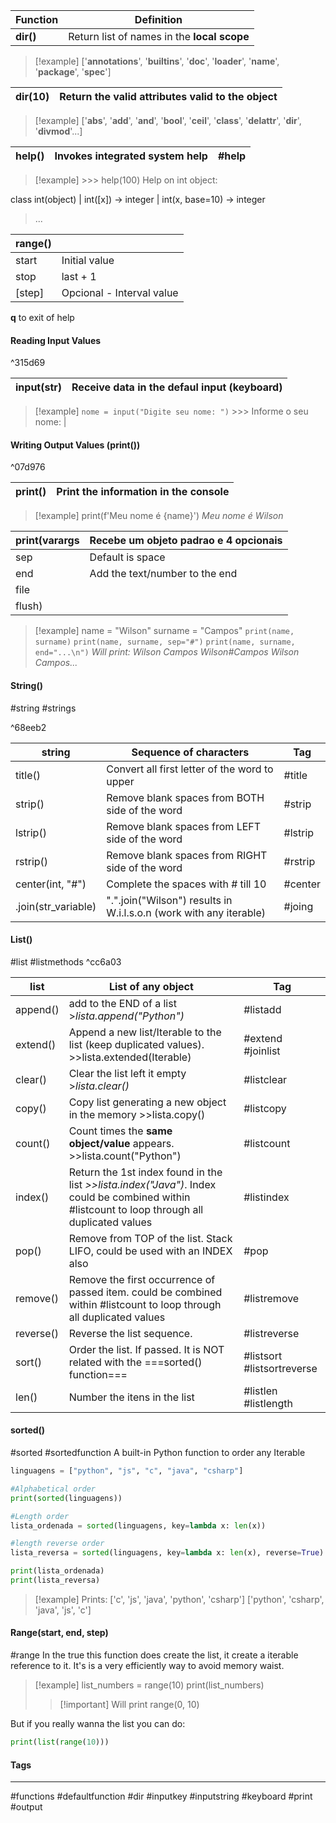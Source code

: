 
|Function| Definition|
|--------|-----------|
|**dir()**|Return list of names in the **local scope** |
> [!example]
> \['__annotations__', '__builtins__', '__doc__', '__loader__', '__name__', '__package__', '__spec__'\]

|**dir(10)**|Return the valid attributes valid to the object |
|--------|-----------|
> [!example]
> \['__abs__', '__add__', '__and__', '__bool__', '__ceil__', '__class__', '__delattr__', '__dir__', '__divmod__'...\]

|help()|Invokes integrated system help  |#help|
|--------|-----------|--|
> [!example]
> \>\>\> help(100)
Help on int object:
>
class int(object)
 |  int([x]) -> integer
 |  int(x, base=10) -> integer
 >...


|range()|  |
|--------|-----------|
|start| Initial value|
|stop|last + 1|
|\[step\]|Opcional - Interval value|

**q** to exit of help

#### Reading Input Values

^315d69

|input(str)|Receive data in the defaul input (keyboard) |
|--------|-----------|
> [!example]
> `nome = input("Digite seu nome: ")`
> \>\>\> Informe o seu nome: |


#### Writing Output Values (print())

^07d976

|print()|Print the information in the console |
|--------|-----------|
> [!example]
> print(f'Meu nome é {name}')
> *Meu nome é Wilson*

|print(varargs|Recebe um objeto padrao e 4 opcionais |
|--------|-----------|
|sep|Default is space|
|end|Add the text/number to the end|
|file||
|flush)||
> [!example]
> name = "Wilson"
> surname = "Campos"
`print(name, surname)`
`print(name, surname, sep="#")`
`print(name, surname, end="...\n")`
*Will print:
Wilson Campos
Wilson#Campos
Wilson Campos...*


#### String()
#string #strings

^68eeb2

|string|Sequence of characters |Tag|
|--------|-----------|--|
|title()|Convert all first letter of the word to upper| #title|
|strip()|Remove blank spaces from BOTH side of the word | #strip|
|lstrip()|Remove blank spaces from LEFT side of the word| #lstrip|
|rstrip()|Remove blank spaces from RIGHT side of the word| #rstrip|
|center(int, "#")|Complete the spaces with # till 10| #center |
|.join(str_variable)|".".join("Wilson") results in W.i.l.s.o.n (work with any iterable)| #joing |

#### List()
#list #listmethods ^cc6a03

|list|List of any object|Tag|
|----|------------------|---|
|append()|add to the  END of a list \>*lista.append("Python")*|#listadd|
|extend()|Append a new list/Iterable to the list (keep duplicated values). >>lista.extended(Iterable)|#extend #joinlist|
|clear()|Clear the list left it empty \>*lista.clear()*|#listclear|
|copy()|Copy list generating a new object in the memory >>lista.copy()|#listcopy|
|count()|Count times the **same object/value** appears. >>lista.count("Python")|#listcount|
|index()|Return the 1st index found in the list *\>>lista.index("Java")*. Index could be combined within #listcount to loop through all duplicated values |#listindex|
|pop()|Remove from TOP of the list. Stack LIFO, could be used with an INDEX also|#pop|
|remove()|Remove the first occurrence of passed item. could be combined within #listcount to loop through all duplicated values|#listremove|
|reverse()|Reverse the list sequence.|#listreverse|
|sort()|Order the list. If passed. It is NOT related with the ===sorted() function=== | #listsort #listsortreverse|
|len()|Number the itens in the list| #listlen #listlength|

#### sorted() 
#sorted #sortedfunction
A built-in Python function to order any Iterable

```python
linguagens = ["python", "js", "c", "java", "csharp"]

#Alphabetical order
print(sorted(linguagens))

#Length order
lista_ordenada = sorted(linguagens, key=lambda x: len(x))

#length reverse order
lista_reversa = sorted(linguagens, key=lambda x: len(x), reverse=True)

print(lista_ordenada)
print(lista_reversa)
```

>[!example] Prints:
>\['c', 'js', 'java', 'python', 'csharp'\]
>\['python', 'csharp', 'java', 'js', 'c'\]

#### Range(start, end, step)
#range
In the true this function does create the list, it create a iterable reference to it. It's is a very efficiently way to avoid memory waist.

>[!example]
>	list_numbers = range(10)
>	print(list_numbers)
>>[!important] Will print
>>range(0, 10)

But if you really wanna the list you can do:
```python
print(list(range(10)))
```



#### Tags
***
#functions #defaultfunction #dir  #inputkey #inputstring #keyboard #print #output
